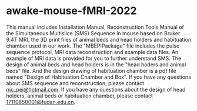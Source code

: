 # awake-mouse-fMRI-2022
This manual includes Installation Manual, Reconstruction Tools Manual of the Simultaneous Multislice (SMS) Sequence in mouse based on Bruker 9.4T MRI, the 3D print files of animal beds and head holders and habituation chamber used in our work. The "MBEPIPackage" file includes the pulse sequence protocol, MRI data reconstruction and example data files. An example of MRI data is provided for you to further understand SMS. The design of animal beds and head holders is in the "head hoders and animal beds" file. And the design drawing of habituation chamber is a pdf file named "Design of Habituation Chamber and Box". If you have any questions about SMS sequence and reconstruction, please contact mc_pei@hotmail.com. If you have any questions about the design of head holders, animal beds or habituation chamber, please contact 17110850001@fudan.edu.cn.
